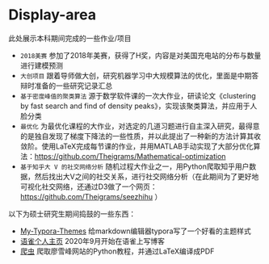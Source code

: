 # Display-area
此处展示本科期间完成的一些作业/项目

- `2018美赛`  参加了2018年美赛，获得了H奖，内容是对美国充电站的分布与数量进行建模预测
- `大创项目`   跟着导师做大创，研究机器学习中大规模算法的优化，里面是中期答辩时准备的一些研究记录汇总
- `基于密度峰值的聚类算法`   源于数学软件课的一次大作业，研读论文《clustering by fast search and find of density peaks》，实现该聚类算法，并应用于人脸分类
- `最优化`  为最优化课程的大作业，对选定的几道习题进行自主深入研究，最得意的是独自发现了梯度下降法的一些性质，并以此提出了一种新的方法计算其收敛阶。使用LaTeX完成每节课的作业，并用MATLAB手动实现了大部分优化算法：https://github.com/Theigrams/Mathematical-optimization
- `基于知乎大 V 的社交网络分析`  随机过程大作业之一，用Python爬取知乎用户数据，然后找出大V之间的社交关系，进行社交网络分析（在此期间为了更好地可视化社交网络，还通过D3做了一个网页：https://github.com/Theigrams/seezhihu ）

以下为硕士研究生期间捣鼓的一些东西：

- [My-Typora-Themes](https://github.com/Theigrams/My-Typora-Themes)  给markdown编辑器typora写了一个好看的主题样式
- [语雀个人主页](https://www.yuque.com/hhjs)  2020年9月开始在语雀上写博客
- [爬虫](https://github.com/Theigrams/LXF-Python-Tutorial) 爬取廖雪峰网站的Python教程，并通过LaTeX编译成PDF
